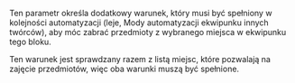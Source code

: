 Ten parametr określa dodatkowy warunek, który musi być spełniony w kolejności
automatyzacji (leje, Mody automatyzacji ekwipunku innych twórców), aby móc zabrać przedmioty
z wybranego miejsca w ekwipunku tego bloku.

Ten warunek jest sprawdzany razem z listą miejsc, które pozwalają na zajęcie przedmiotów,
więc oba warunki muszą być spełnione.